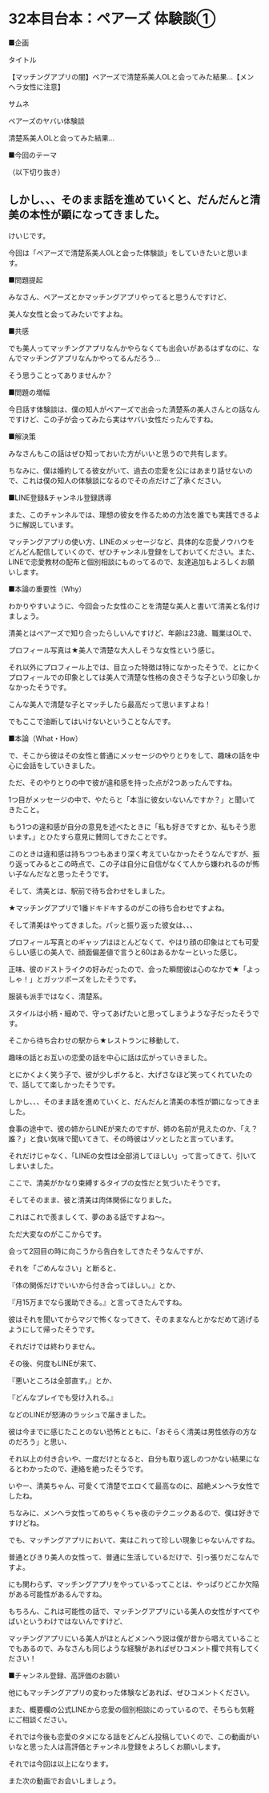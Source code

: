 # 32本目台本：ペアーズ 体験談①

■企画

タイトル

【マッチングアプリの闇】ペアーズで清楚系美人OLと会ってみた結果…【メンヘラ女性に注意】


サムネ

ペアーズのヤバい体験談

清楚系美人OLと会ってみた結果…


■今回のテーマ

（以下切り抜き）

## しかし、、、そのまま話を進めていくと、だんだんと清美の本性が顕になってきました。


けいじです。

今回は「ペアーズで清楚系美人OLと会った体験談」をしていきたいと思います。


■問題提起

みなさん、ペアーズとかマッチングアプリやってると思うんですけど、

美人な女性と会ってみたいですよね。


■共感

でも美人ってマッチングアプリなんかやらなくても出会いがあるはずなのに、なんでマッチングアプリなんかやってるんだろう…

そう思うことってありませんか？


■問題の増幅

今日話す体験談は、僕の知人がペアーズで出会った清楚系の美人さんとの話なんですけど、この子が会ってみたら実はヤバい女性だったんですね。


■解決策

みなさんもこの話はぜひ知っておいた方がいいと思うので共有します。

ちなみに、僕は婚約してる彼女がいて、過去の恋愛を公にはあまり話せないので、これは僕の知人の体験談になるのでその点だけご了承ください。


■LINE登録&チャンネル登録誘導

また、このチャンネルでは、理想の彼女を作るための方法を誰でも実践できるように解説しています。

マッチングアプリの使い方、LINEのメッセージなど、具体的な恋愛ノウハウをどんどん配信していくので、ぜひチャンネル登録をしておいてください。また、LINEで恋愛教材の配布と個別相談にものってるので、友達追加もよろしくお願いします。


■本論の重要性（Why）

わかりやすいように、今回会った女性のことを清楚な美人と書いて清美と名付けましょう。

清美とはペアーズで知り合ったらしいんですけど、年齢は23歳、職業はOLで、

プロフィール写真は★美人で清楚な大人しそうな女性という感じ。


それ以外にプロフィール上では、目立った特徴は特になかったそうで、とにかくプロフィールでの印象としては美人で清楚な性格の良さそうな子という印象しかなかったそうです。


こんな美人で清楚な子とマッチしたら最高だって思いますよね！

でもここで油断してはいけないということなんです。


■本論（What・How）

で、そこから彼はその女性と普通にメッセージのやりとりをして、趣味の話を中心に会話をしていきました。


ただ、そのやりとりの中で彼が違和感を持った点が2つあったんですね。


1つ目がメッセージの中で、やたらと「本当に彼女いないんですか？」と聞いてきたこと。

もう1つの違和感が自分の意見を述べたときに「私も好きですとか、私もそう思います。」とひたすら意見に賛同してきたことです。


このときは違和感は持ちつつもあまり深く考えていなかったそうなんですが、振り返ってみるとこの時点で、この子は自分に自信がなくて人から嫌われるのが怖い子なんだなと思ったそうです。


そして、清美とは、駅前で待ち合わせをしました。

★マッチングアプリで1番ドキドキするのがこの待ち合わせですよね。

そして清美はやってきました。パッと振り返った彼女は、、、

プロフィール写真とのギャップはほとんどなくて、やはり顔の印象はとても可愛らしい感じの美人で、顔面偏差値で言うと60はあるかなーといった感じ。

正味、彼のドストライクの好みだったので、会った瞬間彼は心のなかで★「よっしゃ！」とガッツポーズをしたそうです。


服装も派手ではなく、清楚系。

スタイルは小柄・細めで、守ってあげたいと思ってしまうような子だったそうです。


そこから待ち合わせの駅から★レストランに移動して、

趣味の話とお互いの恋愛の話を中心に話は広がっていきました。


とにかくよく笑う子で、彼が少しボケると、大げさなほど笑ってくれていたので、話してて楽しかったそうです。


しかし、、、そのまま話を進めていくと、だんだんと清美の本性が顕になってきました。


食事の途中で、彼の姉からLINEが来たのですが、姉の名前が見えたのか、「え？誰？」と食い気味で聞いてきて、その時彼はゾッとしたと言っています。

それだけじゃなく、「LINEの女性は全部消してほしい」って言ってきて、引いてしまいました。

ここで、清美がかなり束縛するタイプの女性だと気づいたそうです。


そしてそのまま、彼と清美は肉体関係になりました。

これはこれで羨ましくて、夢のある話ですよね～。


ただ大変なのがここからです。


会って2回目の時に向こうから告白をしてきたそうなんですが、

それを「ごめんなさい」と断ると、

『体の関係だけでいいから付き合ってほしい。』とか、

『月15万までなら援助できる。』と言ってきたんですね。


彼はそれを聞いてからマジで怖くなってきて、そのままなんとかなだめて逃げるようにして帰ったそうです。


それだけでは終わりません。


その後、何度もLINEが来て、

『悪いところは全部直す。』とか、

『どんなプレイでも受け入れる。』

などのLINEが怒涛のラッシュで届きました。


彼は今までに感じたことのない恐怖とともに、「おそらく清美は男性依存の方なのだろう」と思い、

それ以上の付き合いや、一度だけとなると、自分も取り返しのつかない結果になるとわかったので、連絡を絶ったそうです。


いやー、清美ちゃん、可愛くて清楚でエロくて最高なのに、超絶メンヘラ女性でしたね。

ちなみに、メンヘラ女性ってめちゃくちゃ夜のテクニックあるので、僕は好きですけどね。


でも、マッチングアプリにおいて、実はこれって珍しい現象じゃないんですね。


普通とびきり美人の女性って、普通に生活しているだけで、引っ張りだこなんですよ。

にも関わらず、マッチングアプリをやっているってことは、やっぱりどこか欠陥がある可能性があるんですね。


もちろん、これは可能性の話で、マッチングアプリにいる美人の女性がすべてやばいというわけではないんですけど、

マッチングアプリにいる美人がほとんどメンヘラ説は僕が昔から唱えていることでもあるので、みなさんも同じような経験があればぜひコメント欄で共有してください！


■チャンネル登録、高評価のお願い

他にもマッチングアプリの変わった体験などあれば、ぜひコメントください。

また、概要欄の公式LINEから恋愛の個別相談にのっているので、そちらも気軽にご相談ください。

それでは今後も恋愛のタメになる話をどんどん投稿していくので、この動画がいいなと思った人は高評価とチャンネル登録をよろしくお願いします。


それでは今回は以上になります。

また次の動画でお会いしましょう。
